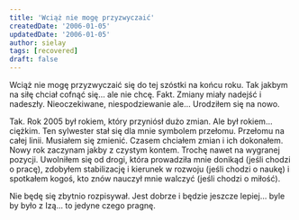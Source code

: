 ```yaml
---
title: 'Wciąż nie mogę przyzwyczaić'
createdDate: '2006-01-05'
updatedDate: '2006-01-05'
author: sielay
tags: [recovered]
draft: false
---
```


Wciąż nie mogę przyzwyczaić się do tej szóstki na końcu roku. Tak jakbym na siłę chciał cofnąć się… ale nie chcę. Fakt. Zmiany miały nadejść i nadeszły. Nieoczekiwane, niespodziewanie ale… Urodziłem się na nowo.

Tak. Rok 2005 był rokiem, który przyniósł dużo zmian. Ale był rokiem… ciężkim. Ten sylwester stał się dla mnie symbolem przełomu. Przełomu na całej linii. Musiałem się zmienić. Czasem chciałem zmian i ich dokonałem. Nowy rok zaczynam jakby z czystym kontem. Trochę nawet na wygranej pozycji. Uwolniłem się od drogi, która prowadziła mnie donikąd (jeśli chodzi o pracę), zdobyłem stabilizację i kierunek w rozwoju (jeśli chodzi o naukę) i spotkałem kogoś, kto znów nauczył mnie walczyć (jeśli chodzi o miłość).

Nie będę się zbytnio rozpisywał. Jest dobrze i będzie jeszcze lepiej… byle by było z Izą… to jedyne czego pragnę.
